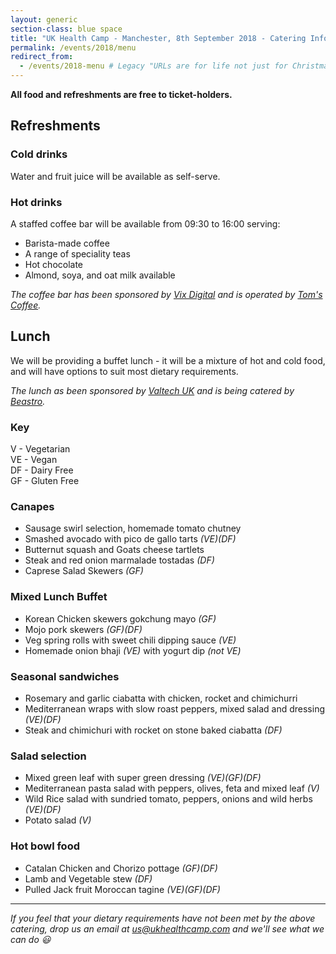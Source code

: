 ```yaml
---
layout: generic
section-class: blue space
title: "UK Health Camp - Manchester, 8th September 2018 - Catering Information"
permalink: /events/2018/menu
redirect_from:
  - /events/2018-menu # Legacy "URLs are for life not just for Christmas"
---
```


**All food and refreshments are free to ticket-holders.**  

## Refreshments

### Cold drinks

Water and fruit juice will be available as self-serve.

### Hot drinks

A staffed coffee bar will be available from 09:30 to 16:00 serving:

- Barista-made coffee
- A range of speciality teas
- Hot chocolate
- Almond, soya, and oat milk available

_The coffee bar has been sponsored by [Vix Digital](https://vix.digital) and is operated by [Tom's Coffee](https://www.tomscoffee.co.uk/)._


## Lunch
We will be providing a buffet lunch - it will be a mixture of hot and cold food, and will have options to suit most dietary requirements.

_The lunch as been sponsored by [Valtech UK](https://valtech.co.uk) and is being catered by [Beastro](https://www.beastromcr.co.uk)._

### Key
V - Vegetarian  
VE - Vegan  
DF - Dairy Free  
GF - Gluten Free

### Canapes
- Sausage swirl selection, homemade tomato chutney
- Smashed avocado with pico de gallo tarts _(VE)(DF)_
- Butternut squash and Goats cheese tartlets
- Steak and red onion marmalade tostadas _(DF)_
- Caprese Salad Skewers _(GF)_

### Mixed Lunch Buffet

- Korean Chicken skewers gokchung mayo _(GF)_
- Mojo pork skewers _(GF)(DF)_
- Veg spring rolls with sweet chili dipping sauce _(VE)_
- Homemade onion bhaji _(VE)_ with yogurt dip _(not VE)_

### Seasonal sandwiches
- Rosemary and garlic ciabatta with chicken, rocket and chimichurri
- Mediterranean wraps with slow roast peppers, mixed salad and dressing _(VE)(DF)_
- Steak and chimichuri with rocket on stone baked ciabatta _(DF)_

### Salad selection
- Mixed green leaf with super green dressing _(VE)(GF)(DF)_
- Mediterranean pasta salad with peppers, olives, feta and mixed leaf _(V)_
- Wild Rice salad with sundried tomato, peppers, onions and wild herbs _(VE)(DF)_
- Potato salad _(V)_

### Hot bowl food
- Catalan Chicken and Chorizo pottage _(GF)(DF)_
- Lamb and Vegetable stew _(DF)_
- Pulled Jack fruit Moroccan tagine _(VE)(GF)(DF)_

---

_If you feel that your dietary requirements have not been met by the above catering, drop us an email at <us@ukhealthcamp.com> and we'll see what we can do 😃_